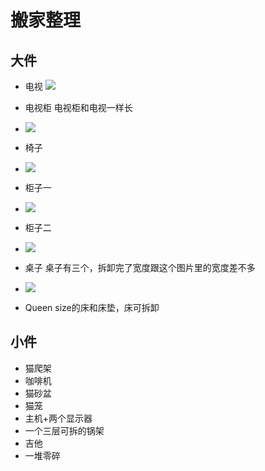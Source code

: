 # 搬家整理

## 大件

* 电视
![](res/move-out/tv.jpg)

* 电视柜
电视柜和电视一样长
* ![](res/move-out/tv_table.jpg)

* 椅子
* ![](res/move-out/chair.jpg)

* 柜子一
* ![](res/move-out/cabinet.jpg)

* 柜子二
* ![](res/move-out/cabinet_2.jpg)

* 桌子
桌子有三个，拆卸完了宽度跟这个图片里的宽度差不多
* ![](res/move-out/desks.jpg)

* Queen size的床和床垫，床可拆卸

## 小件

* 猫爬架
* 咖啡机
* 猫砂盆
* 猫笼
* 主机+两个显示器
* 一个三层可拆的锅架
* 吉他
* 一堆零碎